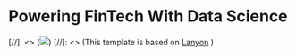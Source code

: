 Powering FinTech With Data Science
==================================

[//]: <> (![](<https://f.cloud.github.com/assets/98681/1825266/be03f014-71b0-11e3-9539-876e61530e24.png>))
[//]: <> (This template is based on [Lanyon](<https://github.com/poole/lanyon>) )
